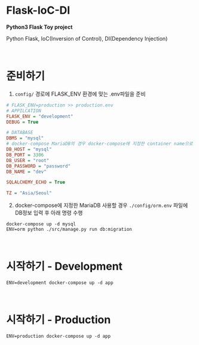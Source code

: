 # Flask-IoC-DI

**Python3 Flask Toy project**

Python Flask, IoC(Inversion of Control), DI(Dependency Injection)

<br>

# 준비하기

1. `config/` 경로에 FLASK_ENV 환경에 맞는 .env파일을 준비

```ini
# FLASK_ENV=production >> production.env
# APPILCATION
FLASK_ENV = "development"
DEBUG = True

# DATABASE
DBMS = "mysql"
# docker-compose MariaDB의 경우 docker-compose에 지정한 container name으로 DB_HOST 지정
DB_HOST = "mysql"
DB_PORT = 3306
DB_USER = "root"
DB_PASSWORD = "password"
DB_NAME = "dev"

SQLALCHEMY_ECHO = True

TZ = "Asia/Seoul"
```

2. docker-compose에 지정한 MariaDB 사용할 경우 `./config/orm.env` 파일에 DB정보 입력 후 아래 명령 수행

```docker
docker-compose up -d mysql
ENV=orm python ./src/manage.py run db:migration
```

<br>

# 시작하기 - Development

```docker
ENV=development docker-compose up -d app
```

<br>

# 시작하기 - Production

```docker
ENV=production docker-compose up -d app
```
